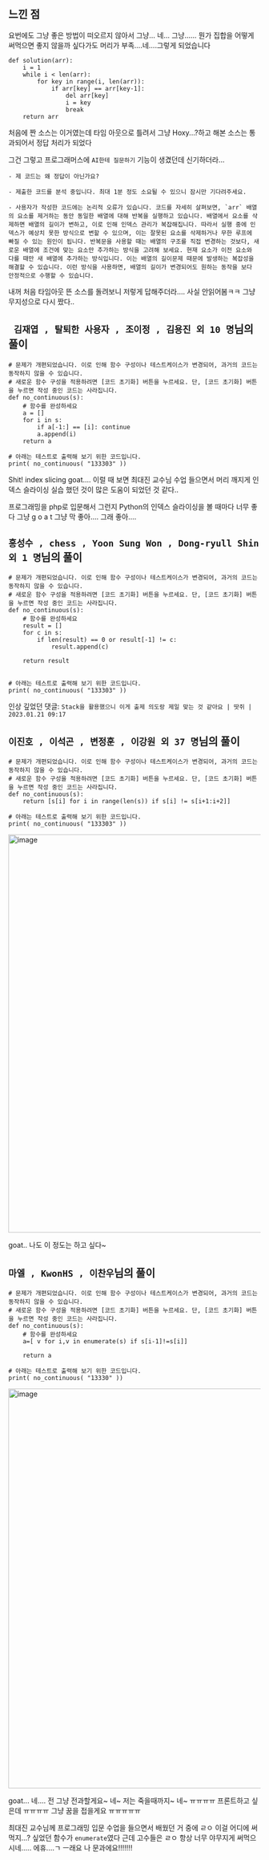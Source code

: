 ## 느낀 점
요번에도 그냥 좋은 방법이 떠오르지 않아서 그냥... 네... 그냥......
뭔가 집합을 어떻게 써먹으면 좋지 않을까 싶다가도 머리가 부족....네....그렇게 되었습니다

```
def solution(arr):
    i = 1
    while i < len(arr):
        for key in range(i, len(arr)):
            if arr[key] == arr[key-1]:
                del arr[key]
                i = key
                break
    return arr
```

처음에 짠 소스는 이거였는데 타임 아웃으로 틀려서
그냥 Hoxy...?하고 해본 소스는 통과되어서 정답 처리가 되었다

그건 그렇고 프로그래머스에 `AI한테 질문하기` 기능이 생겼던데 신기하더라...

```
- 제 코드는 왜 정답이 아닌가요?

- 제출한 코드를 분석 중입니다. 최대 1분 정도 소요될 수 있으니 잠시만 기다려주세요.

- 사용자가 작성한 코드에는 논리적 오류가 있습니다. 코드를 자세히 살펴보면, `arr` 배열의 요소를 제거하는 동안 동일한 배열에 대해 반복을 실행하고 있습니다. 배열에서 요소를 삭제하면 배열의 길이가 변하고, 이로 인해 인덱스 관리가 복잡해집니다. 따라서 실행 중에 인덱스가 예상치 못한 방식으로 변할 수 있으며, 이는 잘못된 요소를 삭제하거나 무한 루프에 빠질 수 있는 원인이 됩니다. 반복문을 사용할 때는 배열의 구조를 직접 변경하는 것보다, 새로운 배열에 조건에 맞는 요소만 추가하는 방식을 고려해 보세요. 현재 요소가 이전 요소와 다를 때만 새 배열에 추가하는 방식입니다. 이는 배열의 길이문제 때문에 발생하는 복잡성을 해결할 수 있습니다. 이런 방식을 사용하면, 배열의 길이가 변경되어도 원하는 동작을 보다 안정적으로 수행할 수 있습니다.
```

내꺼 처음 타임아웃 뜬 소스를 돌려보니 저렇게 답해주더라....
사실 안읽어봄ㅋㅋ 그냥 무지성으로 다시 짰다..



## ` 김재엽 , 탈퇴한 사용자 , 조이정 , 김용진 외 10 명`님의 풀이
```
# 문제가 개편되었습니다. 이로 인해 함수 구성이나 테스트케이스가 변경되어, 과거의 코드는 동작하지 않을 수 있습니다.
# 새로운 함수 구성을 적용하려면 [코드 초기화] 버튼을 누르세요. 단, [코드 초기화] 버튼을 누르면 작성 중인 코드는 사라집니다.
def no_continuous(s):
    # 함수를 완성하세요
    a = []
    for i in s:
        if a[-1:] == [i]: continue
        a.append(i)
    return a

# 아래는 테스트로 출력해 보기 위한 코드입니다.
print( no_continuous( "133303" ))
```
Shit! index slicing goat.... 이럴 때 보면 최대진 교수님 수업 들으면서
머리 깨지게 인덱스 슬라이싱 실습 했던 것이 많은 도움이 되었던 것 같다..

프로그래밍을 php로 입문해서 그런지 Python의 인덱스 슬라이싱을 볼 때마다 너무 좋다
그냥 
g
o
a
t
그냥 막 좋아.... 그래 좋아....


## `홍성수 , chess , Yoon Sung Won , Dong-ryull Shin 외 1 명`님의 풀이
```
# 문제가 개편되었습니다. 이로 인해 함수 구성이나 테스트케이스가 변경되어, 과거의 코드는 동작하지 않을 수 있습니다.
# 새로운 함수 구성을 적용하려면 [코드 초기화] 버튼을 누르세요. 단, [코드 초기화] 버튼을 누르면 작성 중인 코드는 사라집니다.
def no_continuous(s):
    # 함수를 완성하세요
    result = []
    for c in s:
        if len(result) == 0 or result[-1] != c:
            result.append(c)

    return result


# 아래는 테스트로 출력해 보기 위한 코드입니다.
print( no_continuous( "133303" ))
```

인상 깊었던 댓글: `Stack을 활용했으니 이게 출제 의도랑 제일 맞는 것 같아요 | 땃쥐 | 2023.01.21 09:17`


## `이진호 , 이석곤 , 변정훈 , 이강원 외 37 명`님의 풀이
```
# 문제가 개편되었습니다. 이로 인해 함수 구성이나 테스트케이스가 변경되어, 과거의 코드는 동작하지 않을 수 있습니다.
# 새로운 함수 구성을 적용하려면 [코드 초기화] 버튼을 누르세요. 단, [코드 초기화] 버튼을 누르면 작성 중인 코드는 사라집니다.
def no_continuous(s):
    return [s[i] for i in range(len(s)) if s[i] != s[i+1:i+2]]

# 아래는 테스트로 출력해 보기 위한 코드입니다.
print( no_continuous( "133303" ))
```

<img width="794" alt="image" src="https://github.com/user-attachments/assets/94de8ad9-e0cf-407c-b178-0a9760da05bc">

goat.. 나도 이 정도는 하고 싶다~


## `마엘 , KwonHS , 이찬우`님의 풀이

```
# 문제가 개편되었습니다. 이로 인해 함수 구성이나 테스트케이스가 변경되어, 과거의 코드는 동작하지 않을 수 있습니다.
# 새로운 함수 구성을 적용하려면 [코드 초기화] 버튼을 누르세요. 단, [코드 초기화] 버튼을 누르면 작성 중인 코드는 사라집니다.
def no_continuous(s):
    # 함수를 완성하세요
    a=[ v for i,v in enumerate(s) if s[i-1]!=s[i]]

    return a

# 아래는 테스트로 출력해 보기 위한 코드입니다.
print( no_continuous( "13330" ))
```

<img width="797" alt="image" src="https://github.com/user-attachments/assets/7ec85399-9495-4f92-a7f1-b2ca7c038519">

goat... 네.... 전 그냥 전과할게요~
네~ 저는 죽을때까지~ 네~ ㅠㅠㅠㅠ 프론트하고 싶은데 ㅠㅠㅠㅠ 그냥 꿈을 접을게요 ㅠㅠㅠㅠㅠ

최대진 교수님께 프로그래밍 입문 수업을 들으면서 배웠던 거 중에
ㄹㅇ 이걸 어디에 써먹지...? 싶었던 함수가 `enumerate`였다
근데 고수들은 ㄹㅇ 항상 너무 야무지게 써먹으시네..... 에휴....ㄱ ㅡ래요 나 문과에요!!!!!!!



